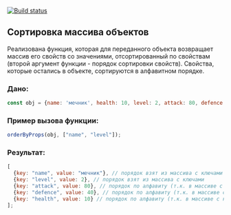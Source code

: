 [![Build status](https://ci.appveyor.com/api/projects/status/5n2t86ptxsr81x4x?svg=true)](https://ci.appveyor.com/project/Go5710264/advancedforin)

## Сортировка массива объектов
Реализована функция, которая для переданного объекта возвращает массив его свойств со значениями, отсортированный по свойствам (второй аргумент функции - порядок сортировки свойств). Свойства, которые остались в объекте, сортируются в алфавитном порядке.

### Дано:
``` javascript
const obj = {name: 'мечник', health: 10, level: 2, attack: 80, defence: 40};
```
### Пример вызова функции:
``` javascript
orderByProps(obj, ["name", "level"]);
```
### Результат:
```javascript
[
  {key: "name", value: "мечник"}, // порядок взят из массива с ключами
  {key: "level", value: 2}, // порядок взят из массива с ключами
  {key: "attack", value: 80}, // порядок по алфавиту (т.к. в массиве с ключами нет значения "attack")
  {key: "defence", value: 40}, // порядок по алфавиту (т.к. в массиве с ключами нет значения "defence")
  {key: "health", value: 10} // порядок по алфавиту (т.к. в массиве с ключами нет значения "health")
];
```